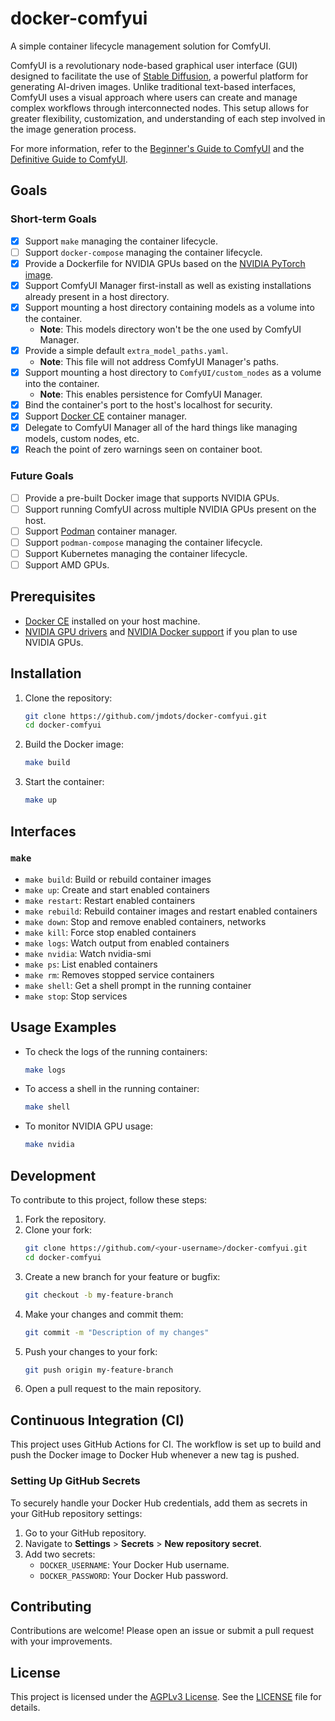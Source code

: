 # docker-comfyui
A simple container lifecycle management solution for ComfyUI.

ComfyUI is a revolutionary node-based graphical user interface (GUI) designed to facilitate the use of [Stable Diffusion](https://stability.ai/), a powerful platform for generating AI-driven images. Unlike traditional text-based interfaces, ComfyUI uses a visual approach where users can create and manage complex workflows through interconnected nodes. This setup allows for greater flexibility, customization, and understanding of each step involved in the image generation process.

For more information, refer to the [Beginner's Guide to ComfyUI](https://stablediffusionweb.com/blog/beginners-guide-to-comfyui) and the [Definitive Guide to ComfyUI](https://openaijourney.com/comfyui-guide).

## Goals

### Short-term Goals

- [x] Support `make` managing the container lifecycle.
- [ ] Support `docker-compose` managing the container lifecycle.
- [x] Provide a Dockerfile for NVIDIA GPUs based on the [NVIDIA PyTorch image](https://catalog.ngc.nvidia.com/orgs/nvidia/containers/pytorch).
- [x] Support ComfyUI Manager first-install as well as existing installations already present in a host directory.
- [x] Support mounting a host directory containing models as a volume into the container.
  - **Note**: This models directory won't be the one used by ComfyUI Manager.
- [x] Provide a simple default `extra_model_paths.yaml`.
  - **Note**: This file will not address ComfyUI Manager's paths.
- [x] Support mounting a host directory to `ComfyUI/custom_nodes` as a volume into the container.
  - **Note**: This enables persistence for ComfyUI Manager.
- [x] Bind the container's port to the host's localhost for security.
- [x] Support [Docker CE](https://www.docker.com/products/docker-desktop) container manager.
- [x] Delegate to ComfyUI Manager all of the hard things like managing models, custom nodes, etc.
- [x] Reach the point of zero warnings seen on container boot.

### Future Goals

- [ ] Provide a pre-built Docker image that supports NVIDIA GPUs.
- [ ] Support running ComfyUI across multiple NVIDIA GPUs present on the host.
- [ ] Support [Podman](https://podman.io/) container manager.
- [ ] Support `podman-compose` managing the container lifecycle.
- [ ] Support Kubernetes managing the container lifecycle.
- [ ] Support AMD GPUs.

## Prerequisites

- [Docker CE](https://www.docker.com/products/docker-desktop) installed on your host machine.
- [NVIDIA GPU drivers](https://developer.nvidia.com/cuda-downloads) and [NVIDIA Docker support](https://github.com/NVIDIA/nvidia-docker) if you plan to use NVIDIA GPUs.

## Installation

1. Clone the repository:
    ```bash
    git clone https://github.com/jmdots/docker-comfyui.git
    cd docker-comfyui
    ```

2. Build the Docker image:
    ```bash
    make build
    ```

3. Start the container:
    ```bash
    make up
    ```

## Interfaces

### `make`

- `make build`: Build or rebuild container images
- `make up`: Create and start enabled containers
- `make restart`: Restart enabled containers
- `make rebuild`: Rebuild container images and restart enabled containers
- `make down`: Stop and remove enabled containers, networks
- `make kill`: Force stop enabled containers
- `make logs`: Watch output from enabled containers
- `make nvidia`: Watch nvidia-smi
- `make ps`: List enabled containers
- `make rm`: Removes stopped service containers
- `make shell`: Get a shell prompt in the running container
- `make stop`: Stop services

## Usage Examples

- To check the logs of the running containers:
    ```bash
    make logs
    ```

- To access a shell in the running container:
    ```bash
    make shell
    ```

- To monitor NVIDIA GPU usage:
    ```bash
    make nvidia
    ```

## Development

To contribute to this project, follow these steps:

1. Fork the repository.
2. Clone your fork:
    ```bash
    git clone https://github.com/<your-username>/docker-comfyui.git
    cd docker-comfyui
    ```
3. Create a new branch for your feature or bugfix:
    ```bash
    git checkout -b my-feature-branch
    ```
4. Make your changes and commit them:
    ```bash
    git commit -m "Description of my changes"
    ```
5. Push your changes to your fork:
    ```bash
    git push origin my-feature-branch
    ```
6. Open a pull request to the main repository.

## Continuous Integration (CI)

This project uses GitHub Actions for CI. The workflow is set up to build and push the Docker image to Docker Hub whenever a new tag is pushed.

### Setting Up GitHub Secrets

To securely handle your Docker Hub credentials, add them as secrets in your GitHub repository settings:

1. Go to your GitHub repository.
2. Navigate to **Settings** > **Secrets** > **New repository secret**.
3. Add two secrets:
   - `DOCKER_USERNAME`: Your Docker Hub username.
   - `DOCKER_PASSWORD`: Your Docker Hub password.

## Contributing

Contributions are welcome! Please open an issue or submit a pull request with your improvements.

## License

This project is licensed under the [AGPLv3 License](https://www.gnu.org/licenses/agpl-3.0.html). See the [LICENSE](LICENSE) file for details.
